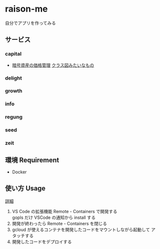 # raison-me
自分でアプリを作ってみる  

## サービス
### capital
- [暗号資産の価格管理](./docs/capital/crypto-assets.md) [クラス図みたいなもの](./docs/capital/crypto-assets.svg)
### delight
### growth
### info
### regung
### seed
### zeit

## 環境 Requirement
- Docker

## 使い方 Usage
[詳細](./docs/usage.md)
1. VS Code の拡張機能 Remote - Containers で開発する  
gopls だけ VSCode の通知から install する  
2. 開発が終わったら Remote - Containers を閉じる  
3. gcloud が使えるコンテナを開発したコードをマウントしながら起動して アタッチする  
4. 開発したコードをデプロイする  
